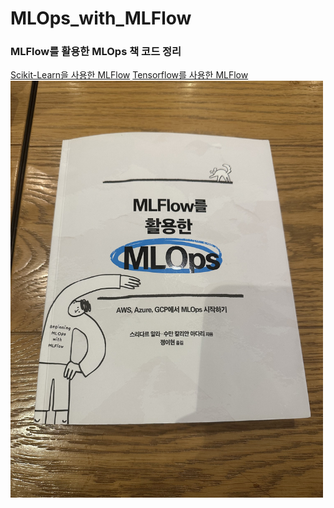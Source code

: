 # MLOps_with_MLFlow
### MLFlow를 활용한 MLOps 책 코드 정리 <br/>
[Scikit-Learn을 사용한 MLFlow]([https://github.com/workdd/MLOps_with_MLFlow/blob/main/scikit_learn_with_mlflow.ipynb])
[Tensorflow를 사용한 MLFlow]([https://github.com/workdd/MLOps_with_MLFlow/blob/main/scikit_learn_with_mlflow.ipynb])
<img src="./book.jpg" width=500px title="MLOps_with_MLFLow_Book"/>
